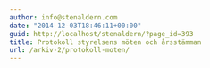 ```yaml
---
author: info@stenaldern.com
date: "2014-12-03T18:46:11+00:00"
guid: http://localhost/stenaldern/?page_id=393
title: Protokoll styrelsens möten och årsstämman
url: /arkiv-2/protokoll-moten/
---
```


